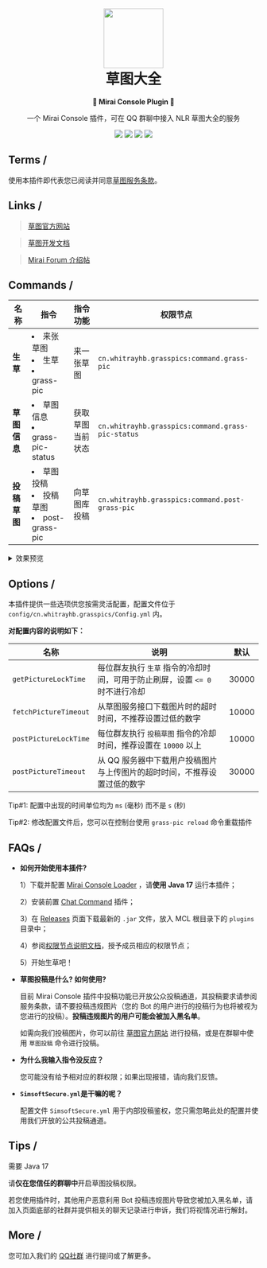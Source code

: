 <h1 align=center><img src="https://asset.simsoft.top/products/grass/icon.webp" width="120px" height="120px"><br>草图大全</h1>
<p align=center><b>🤖 Mirai Console Plugin 🤖</b></p>

<p align=center>一个 Mirai Console 插件，可在 QQ 群聊中接入 NLR 草图大全的服务</p>
<p align=center>
  <a href="https://github.com/NLR-DevTeam/GrassPictures/tree/master/src/main"><img src="https://img.shields.io/codefactor/grade/github/NLR-DevTeam/GrassPictures?label=Code%20Quality"></a>
  <a href="https://github.com/NLR-DevTeam/GrassPictures/tree/master/src/main"><img src="https://img.shields.io/github/languages/code-size/NLR-DevTeam/GrassPictures?label=Code%20Size"></a>
  <a href="https://github.com/NLR-DevTeam/GrassPictures/releases/"><img src="https://img.shields.io/github/v/release/NLR-DevTeam/GrassPictures?label=Latest%20Release"></a>
  <a href="https://github.com/NLR-DevTeam/GrassPictures/stargazers"><img src="https://img.shields.io/github/stars/NLR-DevTeam/GrassPictures?label=Stars"></a>
</p>

## Terms /

使用本插件即代表您已阅读并同意[草图服务条款](https://grass.nlrdev.top/tos)。

## Links /

>[草图官方网站](https://grass.nlrdev.top)

>[草图开发文档](https://docs.simsoft.top/?doc=grass-dev-doc)

>[Mirai Forum 介绍帖](https://mirai.mamoe.net/topic/1965/grasspictures-随机获取生草插件)


## Commands /

|名称|指令|指令功能|权限节点|
|--|--|--|--|
|**生草**|<li>来张草图</li><li>生草</li><li>grass-pic</li>|来一张草图|`cn.whitrayhb.grasspics:command.grass-pic`|
|**草图信息**|<li>草图信息</li><li>grass-pic-status</li>|获取草图当前状态|`cn.whitrayhb.grasspics:command.grass-pic-status`|
|**投稿草图**|<li>草图投稿</li><li>投稿草图</li><li>post-grass-pic</li>|向草图库投稿|`cn.whitrayhb.grasspics:command.post-grass-pic`|

<details>
  <summary>效果预览</summary>
  <p align=center>
    <img src="https://imgcdn.simsoft.top/1674283139-BE788259-842F-4583-A744-E5D786D62653.jpeg" width="300px">
    <img src="https://imgcdn.simsoft.top/1673953098-53A45BD7-A8F1-4581-BAEE-EBB5A7619A86.jpeg" width="300px">
    <img src="https://imgcdn.simsoft.top/1673953355-2A5D48FE-0C24-46C5-B6B7-139169EFECF5.jpeg" width="300px">
  </p>
</details>


## Options /
本插件提供一些选项供您按需灵活配置，配置文件位于 `config/cn.whitrayhb.grasspics/Config.yml` 内。

**对配置内容的说明如下：**

名称|说明|默认
|--|--|--|
 `getPictureLockTime`|每位群友执行 `生草` 指令的冷却时间，可用于防止刷屏，设置 `<= 0` 时不进行冷却|30000
 `fetchPictureTimeout`|从草图服务接口下载图片时的超时时间，不推荐设置过低的数字|10000
 `postPictureLockTime`|每位群友执行 `投稿草图` 指令的冷却时间，推荐设置在 `10000` 以上|10000
 `postPictureTimeout`|从 QQ 服务器中下载用户投稿图片与上传图片的超时时间，不推荐设置过低的数字|30000

Tip#1: 配置中出现的时间单位均为 `ms` (毫秒) 而不是 `s` (秒)

Tip#2: 修改配置文件后，您可以在控制台使用 `grass-pic reload` 命令重载插件

## FAQs /

- **如何开始使用本插件?**
  
  1）下载并配置 [Mirai Console Loader](//github.com/iTXTech/mirai-console-loader) ，请**使用 Java 17** 运行本插件；
  
  2）安装前置 [Chat Command](//github.com/project-mirai/chat-command) 插件；
  
  3）在 [Releases](//github.com/NLR-DevTeam/GrassPictures/releases) 页面下载最新的 `.jar` 文件，放入 MCL 根目录下的 `plugins` 目录中；
  
  4）参阅[权限节点说明文档](https://docs.mirai.mamoe.net/console/Permissions.html)，授予成员相应的权限节点；
  
  5）开始生草吧！

- **草图投稿是什么? 如何使用?**
  
  目前 Mirai Console 插件中投稿功能已开放公众投稿通道，其投稿要求请参阅服务条款，请不要投稿违规图片（您的 Bot 的用户进行的投稿行为也将被视为您进行的投稿）。**投稿违规图片的用户可能会被加入黑名单**。
  
  如需向我们投稿图片，你可以前往 [草图官方网站](//grass.nlrdev.top/) 进行投稿，或是在群聊中使用 `草图投稿` 命令进行投稿。

- **为什么我输入指令没反应？**
  
  您可能没有给予相对应的群权限；如果出现报错，请向我们反馈。

- **`SimsoftSecure.yml`是干嘛的呢？**

  配置文件 `SimsoftSecure.yml` 用于内部投稿鉴权，您只需忽略此处的配置并使用我们开放的公共投稿通道。


## Tips /

需要 Java 17

请**仅在您信任的群聊中**开启草图投稿权限。

若您使用插件时，其他用户恶意利用 Bot 投稿违规图片导致您被加入黑名单，请加入页面底部的社群并提供相关的聊天记录进行申诉，我们将视情况进行解封。


## More /
您可加入我们的 [QQ社群](https://join.nlrdev.top) 进行提问或了解更多。

